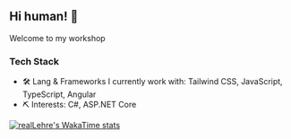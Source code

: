 ## Hi human! 👋

Welcome to my workshop

### Tech Stack

- 🛠 Lang & Frameworks I currently work with: Tailwind CSS, JavaScript, TypeScript, Angular
- ⛏ Interests: C#, ASP.NET Core

[![realLehre's WakaTime stats](https://github-readme-stats.vercel.app/api/wakatime?username=realLehre)](https://github.com/realLehre/github-readme-stats)
